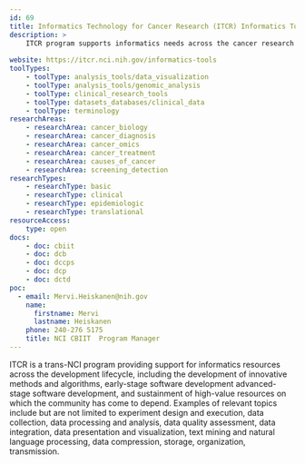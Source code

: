 ```yaml
---
id: 69
title: Informatics Technology for Cancer Research (ITCR) Informatics Tools
description: >
    ITCR program supports informatics needs across the cancer research continuum, including the development of innovative methods and algorithms, early- and advanced-stage software development, and sustainment of high-value resources.
    
website: https://itcr.nci.nih.gov/informatics-tools
toolTypes:
    - toolType: analysis_tools/data_visualization
    - toolType: analysis_tools/genomic_analysis
    - toolType: clinical_research_tools
    - toolType: datasets_databases/clinical_data
    - toolType: terminology
researchAreas:
    - researchArea: cancer_biology
    - researchArea: cancer_diagnosis
    - researchArea: cancer_omics
    - researchArea: cancer_treatment
    - researchArea: causes_of_cancer
    - researchArea: screening_detection
researchTypes:
    - researchType: basic
    - researchType: clinical
    - researchType: epidemiologic
    - researchType: translational
resourceAccess:
    type: open
docs:
    - doc: cbiit
    - doc: dcb
    - doc: dccps
    - doc: dcp
    - doc: dctd
poc:
  - email: Mervi.Heiskanen@nih.gov
    name:
      firstname: Mervi
      lastname: Heiskanen
    phone: 240-276 5175
    title: NCI CBIIT  Program Manager
---
```

ITCR is a trans-NCI program providing support for informatics resources across the development lifecycle, including the development of innovative methods and algorithms, early-stage software development advanced-stage software development, and sustainment of high-value resources on which the community has come to depend. Examples of relevant topics include but are not limited to experiment design and execution, data collection, data processing and analysis,  data quality assessment, data integration, data presentation and visualization, text mining and natural language processing, data compression, storage, organization, transmission.